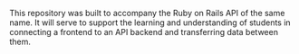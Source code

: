 This repository was built to accompany the Ruby on Rails API of the same name. It will serve to support the learning and understanding of students in connecting a frontend to an API backend and transferring data between them.